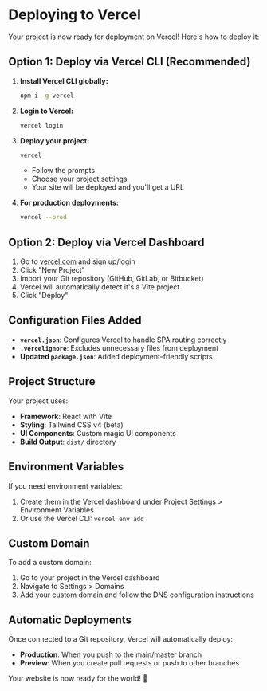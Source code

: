 # Deploying to Vercel

Your project is now ready for deployment on Vercel! Here's how to deploy it:

## Option 1: Deploy via Vercel CLI (Recommended)

1. **Install Vercel CLI globally:**
   ```bash
   npm i -g vercel
   ```

2. **Login to Vercel:**
   ```bash
   vercel login
   ```

3. **Deploy your project:**
   ```bash
   vercel
   ```
   - Follow the prompts
   - Choose your project settings
   - Your site will be deployed and you'll get a URL

4. **For production deployments:**
   ```bash
   vercel --prod
   ```

## Option 2: Deploy via Vercel Dashboard

1. Go to [vercel.com](https://vercel.com) and sign up/login
2. Click "New Project"
3. Import your Git repository (GitHub, GitLab, or Bitbucket)
4. Vercel will automatically detect it's a Vite project
5. Click "Deploy"

## Configuration Files Added

- **`vercel.json`**: Configures Vercel to handle SPA routing correctly
- **`.vercelignore`**: Excludes unnecessary files from deployment
- **Updated `package.json`**: Added deployment-friendly scripts

## Project Structure

Your project uses:
- **Framework**: React with Vite
- **Styling**: Tailwind CSS v4 (beta)
- **UI Components**: Custom magic UI components
- **Build Output**: `dist/` directory

## Environment Variables

If you need environment variables:
1. Create them in the Vercel dashboard under Project Settings > Environment Variables
2. Or use the Vercel CLI: `vercel env add`

## Custom Domain

To add a custom domain:
1. Go to your project in the Vercel dashboard
2. Navigate to Settings > Domains
3. Add your custom domain and follow the DNS configuration instructions

## Automatic Deployments

Once connected to a Git repository, Vercel will automatically deploy:
- **Production**: When you push to the main/master branch
- **Preview**: When you create pull requests or push to other branches

Your website is now ready for the world! 🚀
